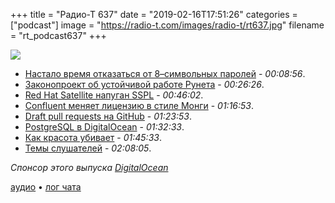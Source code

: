 +++
title = "Радио-Т 637"
date = "2019-02-16T17:51:26"
categories = ["podcast"]
image = "https://radio-t.com/images/radio-t/rt637.jpg"
filename = "rt_podcast637"
+++

![](https://radio-t.com/images/radio-t/rt637.jpg)

- [Настало время отказаться от 8–символьных паролей](https://www.tomsguide.com/us/8-character-password-dead,news-29429.html) - *00:08:56*.
- [Законопроект об устойчивой работе Рунета](https://habr.com/ru/post/440006/) - *00:26:26*.
- [Red Hat Satellite напуган SSPL](https://www.redhat.com/en/blog/red-hat-satellite-standardize-postgresql-backend) - *00:46:02*.
- [Confluent меняет лицензию в стиле Монги](https://www.confluent.io/blog/license-changes-confluent-platform) - *01:16:53*.
- [Draft pull requests на GitHub](https://github.blog/2019-02-14-introducing-draft-pull-requests/) - *01:23:53*.
- [PostgreSQL в DigitalOcean](https://blog.digitalocean.com/announcing-managed-databases-for-postgresql/?utm_medium=email) - *01:32:33*.
- [Как красота убивает](https://uxdesign.cc/how-white-space-killed-an-enterprise-app-and-why-data-density-matters-b3afad6a5f2a?gi=f389c4ebc085) - *01:45:33*.
- [Темы слушателей](https://radio-t.com/p/2019/02/12/prep-637/) - *02:08:05*.

*Спонсор этого выпуска [DigitalOcean](https://www.digitalocean.com)*


[аудио](https://cdn.radio-t.com/rt_podcast637.mp3) • [лог чата](http://chat.radio-t.com/logs/radio-t-637.html)
<audio src="https://cdn.radio-t.com/rt_podcast637.mp3" preload="none"></audio>
